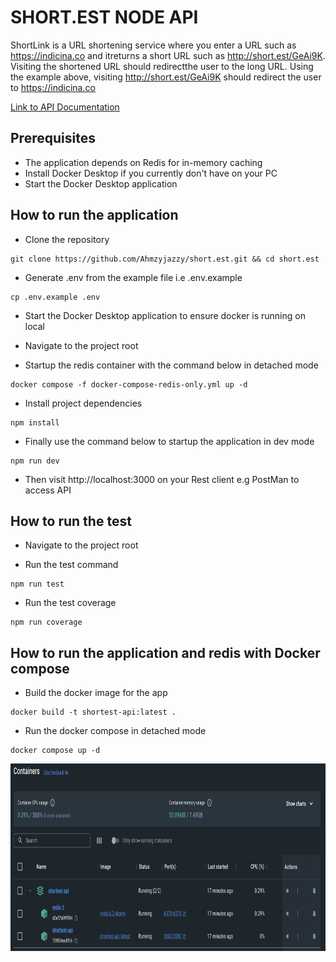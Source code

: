 # SHORT.EST NODE API

ShortLink is a URL shortening service where you enter a URL such as https://indicina.co and itreturns a short URL such as http://short.est/GeAi9K. Visiting the shortened URL should redirectthe user to the long URL. Using the example above, visiting http://short.est/GeAi9K should redirect the user to https://indicina.co

[Link to API Documentation](https://documenter.getpostman.com/view/5574767/2s9YJgSzVX)

## Prerequisites
* The application depends on Redis for in-memory caching
* Install Docker Desktop if you currently don't have on your PC
* Start the Docker Desktop application

## How to run the application

* Clone the repository

```
git clone https://github.com/Ahmzyjazzy/short.est.git && cd short.est
```

* Generate .env from the example file i.e .env.example

```
cp .env.example .env
```

* Start the Docker Desktop application to ensure docker is running on local

* Navigate to the project root

* Startup the redis container with the command below in detached mode

```
docker compose -f docker-compose-redis-only.yml up -d
```

* Install project dependencies

```
npm install
```

* Finally use the command below to startup the application in dev mode

```
npm run dev
```

* Then visit http://localhost:3000 on your Rest client e.g PostMan to access API

## How to run the test

* Navigate to the project root 

* Run the test command 

```
npm run test
```

* Run the test coverage 

```
npm run coverage
```

## How to run the application and redis with Docker compose

* Build the docker image for the app

```
docker build -t shortest-api:latest . 
```

* Run the docker compose in detached mode

```
docker compose up -d
```

<img src="screenshots/docker-container.png" alt="docker container" width="800" height="300"/> 